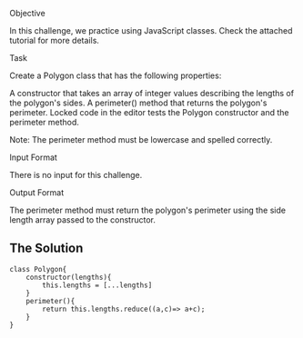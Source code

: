 Objective

In this challenge, we practice using JavaScript classes. Check the attached tutorial for more details.

Task

Create a Polygon class that has the following properties:

A constructor that takes an array of integer values describing the lengths of the polygon's sides.
A perimeter() method that returns the polygon's perimeter.
Locked code in the editor tests the Polygon constructor and the perimeter method.

Note: The perimeter method must be lowercase and spelled correctly.

Input Format

There is no input for this challenge.

Output Format

The perimeter method must return the polygon's perimeter using the side length array passed to the constructor.

## The Solution
```
class Polygon{
    constructor(lengths){
        this.lengths = [...lengths]
    }
    perimeter(){
        return this.lengths.reduce((a,c)=> a+c);
    }
}
```